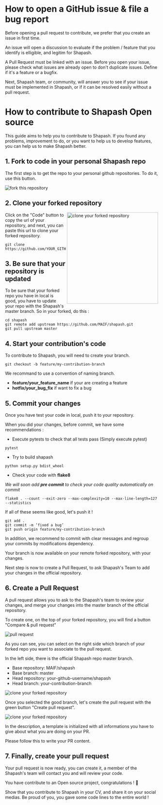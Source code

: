 # How to open a GitHub issue & file a bug report

Before opening a pull request to contribute, we prefer that you create an issue in first time.

An issue will open a discussion to evaluate if the problem / feature that you identify is elligible, and legitim for Shapash.

A Pull Request must be linked with an issue.
Before you open your issue, please check what issues are already open to don't duplicate issues. Define if it's a feature or a bugfix.

Next, Shapash team, or community, will answer you to see if your issue must be implemented in Shapash, or if it can be resolved easily without a pull request.

# How to contribute to Shapash Open source

This guide aims to help you to contribute to Shapash. If you found any problems, improvement to do, or you want to help us to develop features, you can help us to make Shapash better.

## 1. Fork to code in your personal Shapash repo

The first step is to get the repo to your personal github repositories. To do it, use this button.

<img src="https://raw.githubusercontent.com/MaxGdr/shapash/contributing/docs/assets/images/contributing/shapash-fork.png" alt="fork this repository" />

## 2. Clone your forked repository

<img align="right" width="300" src="https://raw.githubusercontent.com/MaxGdr/shapash/contributing/docs/assets/images/contributing/shapash-clone.png" alt="clone your forked repository" />

Click on the "Code" button to copy the url of your repository, and next, you can paste this url to clone your forked repository.

```
git clone https://github.com/YOUR_GITHUB_PROFILE/shapash.git
```

## 3. Be sure that your repository is updated

To be sure that your forked repo you have in local is good, you have to update your repo with the Shapash's master branch. So in your forked, do this :

```
cd shapash
git remote add upstream https://github.com/MAIF/shapash.git
git pull upstream master
```

## 4. Start your contribution's code

To contribute to Shapash, you will need to create your branch.
```
git checkout -b feature/my-contribution-branch
```
We recommand to use a convention of naming branch. 
- **feature/your_feature_name** if your are creating a feature
- **hotfix/your_bug_fix** if want to fix a bug

## 5. Commit your changes

Once you have test your code in local, push it to your repository. 

When you did your changes, before commit, we have some recommendations :
- Execute pytests to check that all tests pass (Simply execute pytest)
```
pytest
```
- Try to build shapash 
```
python setup.py bdist_wheel
```
- Check your code with **flake8**

*We will soon add **pre commit** to check your code quality automatically on commit*
```
flake8 . --count --exit-zero --max-complexity=10 --max-line-length=127 --statistics
```
If all of these seems like good, let's push it ! 
```
git add .
git commit -m ‘fixed a bug’
git push origin feature/my-contribution-branch
```
In addition, we recommend to commit with clear messages and regroup your commits by modifications dependency. 

Your branch is now available on your remote forked repository, with your changes. 

Next step is now to create a Pull Request, to ask Shapash's Team to add your changes in the official repository.

## 6. Create a Pull Request


A pull request allows you to ask to the Shapash's team to review your changes, and merge your changes into the master branch of the official repository.

To create one, on the top of your forked repository, you will find a button "Compare & pull request"

<img src="https://raw.githubusercontent.com/MaxGdr/shapash/contributing/docs/assets/images/contributing/shapash-compare-pr.png" alt="pull request" />

As you can see, you can select on the right side which branch of your forked repo you want to associate to the pull request. 

In the left side, there is the official Shapash repo master branch. 

- Base repository: MAIF/shapash
- Base branch: master
- Head repository: your-github-username/shapash
- Head branch: your-contribution-branch

<img src="https://raw.githubusercontent.com/MaxGdr/shapash/contributing/docs/assets/images/contributing/shapash-pr-branch.png" alt="clone your forked repository" />

Once you selected the good branch, let's create the pull request with the green button "Create pull request".

<img src="https://raw.githubusercontent.com/MaxGdr/shapash/contributing/docs/assets/images/contributing/shapash-pr-description.png" alt="clone your forked repository" />

In the description, a template is initialized with all informations you have to give about what you are doing on your PR.

Please follow this to write your PR content.


## 7. Finally, create your pull request

Your pull request is now ready, you can create it, a member of the Shapash's team will contact you and will review your code.

You have contribute to an Open source project, congratulations ! 🥳

Show that you contribute to Shapash in your CV, and share it on your social medias. Be proud of you, you gave some code lines to the entire world !